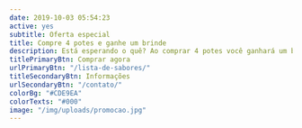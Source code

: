 ```yaml
---
date: 2019-10-03 05:54:23
active: yes
subtitle: Oferta especial
title: Compre 4 potes e ganhe um brinde
description: Está esperando o quê? Ao comprar 4 potes você ganhará um brinde surpresa. Basta escolher os seus sabores preferidos que deseja comprar (veja as regras) e realizar a compra. O melhor sorvete para o melhor cliente.
titlePrimaryBtn: Comprar agora
urlPrimaryBtn: "/lista-de-sabores/"
titleSecondaryBtn: Informações
urlSecondaryBtn: "/contato/"
colorBg: "#CDE9EA"
colorTexts: "#000"
image: "/img/uploads/promocao.jpg"
---
```

